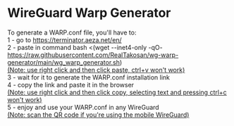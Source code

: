 # WireGuard Warp Generator
To generate a WARP.conf file, you'll have to: <br>
1 - go to https://terminator.aeza.net/en/ <br>
2 - paste in command bash <(wget --inet4-only -qO- https://raw.githubusercontent.com/RealTakosan/wg-warp-generator/main/wg_warp_generator.sh) <br>
<ins>(Note: use right click and then click paste, ctrl+v won't work)</ins> <br>
3 - wait for it to generate the WARP.conf installation link <br>
4 - copy the link and paste it in the browser <br>
<ins>(Note: use right click and then click copy, selecting text and pressing ctrl+c won't work)</ins> <br>
5 - enjoy and use your WARP.conf in any WireGuard <br>
<ins>(Note: scan the QR code if you're using the mobile WireGuard)</ins> <br>
